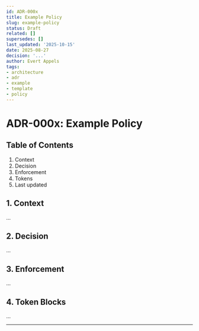```yaml
---
id: ADR-000x
title: Example Policy
slug: example-policy
status: Draft
related: []
supersedes: []
last_updated: '2025-10-15'
date: 2025-08-27
decision: '...'
author: Evert Appels
tags:
- architecture
- adr
- example
- template
- policy
---
```


# ADR-000x: Example Policy

## Table of Contents
1. Context
2. Decision
3. Enforcement
4. Tokens
5. Last updated

## 1. Context
...

## 2. Decision
...

## 3. Enforcement
...

## 4. Token Blocks
...

---
